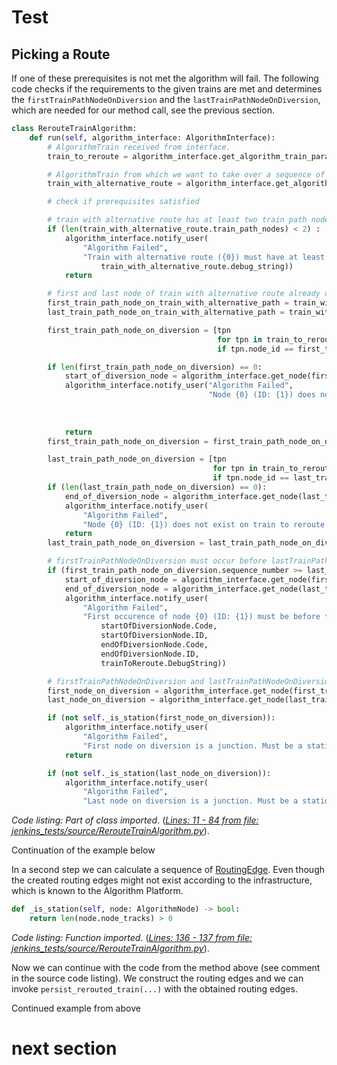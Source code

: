 # Test

## Picking a Route


If one of these prerequisites is not met the algorithm will fail. The following code checks if the requirements to the given trains are met and determines the `firstTrainPathNodeOnDiversion` and the `lastTrainPathNodeOnDiversion`, which are needed for 
our method call, see the previous section.

```python
class RerouteTrainAlgorithm:
    def run(self, algorithm_interface: AlgorithmInterface):
        # AlgorithmTrain received from interface.
        train_to_reroute = algorithm_interface.get_algorithm_train_parameter("trainToReroute")

        # AlgorithmTrain from which we want to take over a sequence of nodes
        train_with_alternative_route = algorithm_interface.get_algorithm_train_parameter("trainWithAlternativeRoute")

        # check if prerequisites satisfied

        # train with alternative route has at least two train path nodes
        if (len(train_with_alternative_route.train_path_nodes) < 2) :
            algorithm_interface.notify_user(
                "Algorithm Failed",
                "Train with alternative route ({0}) must have at least two train path nodes. Algorithm aborted. ".format(
                    train_with_alternative_route.debug_string))
            return

        # first and last node of train with alternative route already occur in the train path of the train to reroute.
        first_train_path_node_on_train_with_alternative_path = train_with_alternative_route.train_path_nodes[0]
        last_train_path_node_on_train_with_alternative_path = train_with_alternative_route.train_path_nodes[-1]

        first_train_path_node_on_diversion = [tpn
                                              for tpn in train_to_reroute.train_path_nodes
                                              if tpn.node_id == first_train_path_node_on_train_with_alternative_path.node_id]

        if len(first_train_path_node_on_diversion) == 0:
            start_of_diversion_node = algorithm_interface.get_node(first_train_path_node_on_train_with_alternative_path.node_id)
            algorithm_interface.notify_user("Algorithm Failed",
                                            "Node {0} (ID: {1}) does not exist on train to reroute ({2}). Algorithm aborted. ".format(
                                                                            startOfDiversionNode.Code,
                                                                            startOfDiversionNode.ID,
                                                                            trainToReroute.DebugString))
            return
        first_train_path_node_on_diversion = first_train_path_node_on_diversion[0]

        last_train_path_node_on_diversion = [tpn
                                             for tpn in train_to_reroute.train_path_nodes
                                             if tpn.node_id == last_train_path_node_on_train_with_alternative_path.node_id]
        if (len(last_train_path_node_on_diversion) == 0):
            end_of_diversion_node = algorithm_interface.get_node(last_train_path_node_on_train_with_alternative_path.node_id)
            algorithm_interface.notify_user(
                "Algorithm Failed",
                "Node {0} (ID: {1}) does not exist on train to reroute ({2}). Algorithm aborted. ".format(endOfDiversionNode.Code, endOfDiversionNode.ID, trainToReroute.DebugString))
            return
        last_train_path_node_on_diversion = last_train_path_node_on_diversion[-1]

        # firstTrainPathNodeOnDiversion must occur before lastTrainPathNodeOnDiversion on the trainToReroute
        if (first_train_path_node_on_diversion.sequence_number >= last_train_path_node_on_diversion.sequence_number):
            start_of_diversion_node = algorithm_interface.get_node(first_train_path_node_on_train_with_alternative_path.node_id)
            end_of_diversion_node = algorithm_interface.get_node(last_train_path_node_on_train_with_alternative_path.node_id)
            algorithm_interface.notify_user(
                "Algorithm Failed",
                "First occurence of node {0} (ID: {1}) must be before the last occurence of node {2}(ID:{3}) on the path of train to reroute ({4}). Algorithm aborted. ".format(
                    startOfDiversionNode.Code,
                    startOfDiversionNode.ID,
                    endOfDiversionNode.Code,
                    endOfDiversionNode.ID,
                    trainToReroute.DebugString))

        # firstTrainPathNodeOnDiversion and lastTrainPathNodeOnDiversion are stations
        first_node_on_diversion = algorithm_interface.get_node(first_train_path_node_on_diversion.node_id)
        last_node_on_diversion = algorithm_interface.get_node(last_train_path_node_on_diversion.node_id)

        if (not self._is_station(first_node_on_diversion)):
            algorithm_interface.notify_user(
                "Algorithm Failed",
                "First node on diversion is a junction. Must be a station.")
            return

        if (not self._is_station(last_node_on_diversion)):
            algorithm_interface.notify_user(
                "Algorithm Failed",
                "Last node on diversion is a junction. Must be a station.")

```
_Code listing: Part of class imported_. ([_Lines: 11 - 84 from file: jenkins_tests/source/RerouteTrainAlgorithm.py_](../../../jenkins_tests/source/RerouteTrainAlgorithm.py#L11-L84)).

Continuation of the example below


In a second step we can calculate a sequence of [RoutingEdge](../../../py_client/aidm/aidm_routing_edge_classes.py). Even though the created routing edges might not exist according to the infrastructure, which is known to 
the Algorithm Platform. 

```python
def _is_station(self, node: AlgorithmNode) -> bool:
    return len(node.node_tracks) > 0
```
_Code listing: Function imported_. ([_Lines: 136 - 137 from file: jenkins_tests/source/RerouteTrainAlgorithm.py_](../../../jenkins_tests/source/RerouteTrainAlgorithm.py#L136-L137)).

Now we can continue with the code from the method above (see comment in the source code listing). We construct the routing edges and we can invoke `persist_rerouted_train(...)` with the obtained routing edges.

Continued example from above

# next section